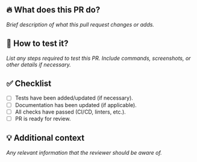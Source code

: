 ## 🔥 What does this PR do?

*Brief description of what this pull request changes or adds.*

## 📝 How to test it?

*List any steps required to test this PR. Include commands, screenshots, or other details if necessary.*

## ✅ Checklist

- [ ] Tests have been added/updated (if necessary).
- [ ] Documentation has been updated (if applicable).
- [ ] All checks have passed (CI/CD, linters, etc.).
- [ ] PR is ready for review.

## 💡 Additional context

*Any relevant information that the reviewer should be aware of.*
